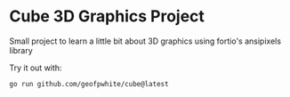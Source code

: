 
# Cube 3D Graphics Project

Small project to learn a little bit about 3D graphics using fortio's ansipixels library

Try it out with:

```sh
go run github.com/geofpwhite/cube@latest
```
